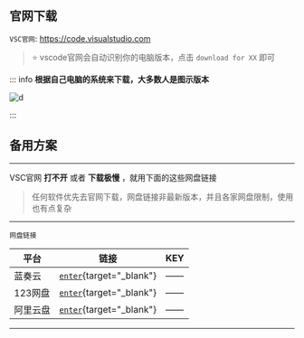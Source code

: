 ## 官网下载

`VSC官网`:  https://code.visualstudio.com

> :star: vscode官网会自动识别你的电脑版本，点击 `download for XX` 即可

::: info  <Badge type='info'>**根据自己电脑的系统来下载，大多数人是图示版本**</Badge>

![d](/image/202401071316.png)

:::



## 备用方案
---

VSC官网 **打不开** 或者 **下载极慢** ，就用下面的这些网盘链接  
> 任何软件优先去官网下载，网盘链接非最新版本，并且各家网盘限制，使用也有点复杂  

---

`网盘链接`

|平台|链接|KEY|
|---|---|---|
|蓝奏云|[`enter`](https://hqz1874.lanzouy.com/iye8X1kcxjri){target="_blank"}| —— |
|123网盘|[`enter`](https://www.123pan.com/s/RRRYjv-OTS0A.html){target="_blank"}| —— |
|阿里云盘|[`enter`](https://www.alipan.com/s/gXR8fCRwbPK){target="_blank"}| —— |

<!-- [![蓝奏云](https://img.shields.io/badge/%E7%BD%91%E7%9B%98%E4%B8%8B%E8%BD%BD%20-%E8%93%9D%E5%A5%8F%E4%BA%91%E7%9B%98-blue)
](https://hqz1874.lanzouy.com/iye8X1kcxjri)

[![123网盘](https://img.shields.io/badge/%E7%BD%91%E7%9B%98%E4%B8%8B%E8%BD%BD%20-123%E4%BA%91%E7%9B%98-purple)
](https://www.123pan.com/s/RRRYjv-OTS0A.html)

[![阿里云盘](https://img.shields.io/badge/%E7%BD%91%E7%9B%98%E4%B8%8B%E8%BD%BD%20-%E9%98%BF%E9%87%8C%E4%BA%91%E7%9B%98-orange)
](https://www.alipan.com/s/gXR8fCRwbPK) -->

---

<!--@include: @/zo-snippets/网盘通用提示.md-->




